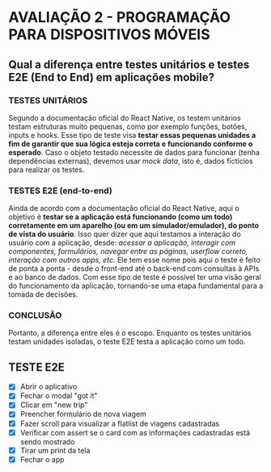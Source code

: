 # AVALIAÇÃO 2 - PROGRAMAÇÃO PARA DISPOSITIVOS MÓVEIS

## Qual a diferença entre testes unitários e testes E2E (End to End) em aplicações mobile?

### TESTES UNITÁRIOS

Segundo a documentação oficial do React Native, os testem unitários testam estruturas muito pequenas, como por exemplo funções, botões, inputs e hooks. Esse tipo de teste visa **testar essas pequenas unidades a fim de garantir que sua lógica esteja correta e funcionando conforme o esperado**. Caso o objeto testado necessite de dados para funcionar (tenha dependências externas), devemos usar _mock data_, isto é, dados fictícios para realizar os testes.

### TESTES E2E (end-to-end)

Ainda de acordo com a documentação oficial do React Native, aqui o objetivo é **testar se a aplicação está funcionando (como um todo) corretamente em um aparelho (ou em um simulador/emulador), do ponto de vista do usuário**. Isso quer dizer que aqui testamos a interação do usuário com a aplicação, desde: _acessar a aplicação, interagir com componentes, formulários, navegar entre as páginas, userflow correto, interação com outros apps, etc_. Ele tem esse nome pois aqui o teste é feito de ponta a ponta - desde o front-end até o back-end com consultas à APIs e ao banco de dados. Com esse tipo de teste é possível ter uma visão geral do funcionamento da aplicação, tornando-se uma etapa fundamental para a tomada de decisões.

### CONCLUSÃO

Portanto, a diferença entre eles é o escopo. Enquanto os testes unitários testam unidades isoladas, o teste E2E testa a aplicação como um todo.

## TESTE E2E

- [x] Abrir o aplicativo
- [x] Fechar o modal "got it"
- [x] Clicar em "new trip"
- [x] Preencher formulário de nova viagem
- [x] Fazer scroll para visualizar a flatlist de viagens cadastradas
- [x] Verificar com assert se o card com as informações cadastradas está sendo mostrado
- [x] Tirar um print da tela
- [x] Fechar o app
